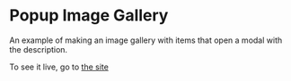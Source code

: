 # Popup Image Gallery

An example of making an image gallery with items that open a modal with the description.

To see it live, go to [the site](https://fireisgood.github.io/popup-image-gallery/)
